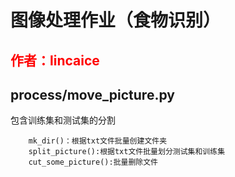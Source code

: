 # 图像处理作业（食物识别）
## <span style='color:red'>作者：lincaice</span>
## process/move_picture.py
包含训练集和测试集的分割
```
    mk_dir()：根据txt文件批量创建文件夹
    split_picture():根据txt文件批量划分测试集和训练集
    cut_some_picture():批量删除文件
```
